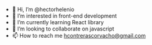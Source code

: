 - 👋 Hi, I’m @hectorhelenio
- 👀 I’m interested in front-end development 
- 🌱 I’m currently learning React library 
- 💞️ I’m looking to collaborate on javascript
- 📫 How to reach me hcontrerascorvacho@gmail.com

<!---
hectorhelenio/hectorhelenio is a ✨ special ✨ repository because its `README.md` (this file) appears on your GitHub profile.
You can click the Preview link to take a look at your changes.
--->
